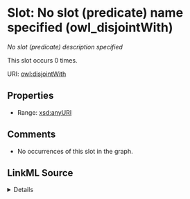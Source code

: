 

# Slot: No slot (predicate) name specified (owl_disjointWith)


_No slot (predicate) description specified_






This slot occurs 0 times.


URI: [owl:disjointWith](http://www.w3.org/2002/07/owl#disjointWith)



<!-- no inheritance hierarchy -->








## Properties

* Range: [xsd:anyURI](http://www.w3.org/2001/XMLSchema#anyURI)





## Comments

* No occurrences of this slot in the graph.



## LinkML Source

<details>

```yaml
name: owl_disjointWith
annotations:
  count:
    tag: count
    value: 0
description: No slot (predicate) description specified
title: No slot (predicate) name specified
comments:
- No occurrences of this slot in the graph.
from_schema: spatial-kg
rank: 1000
domain: owl_disjointWith
slot_uri: owl:disjointWith
alias: owl_disjointWith
range: uri

```
</details>